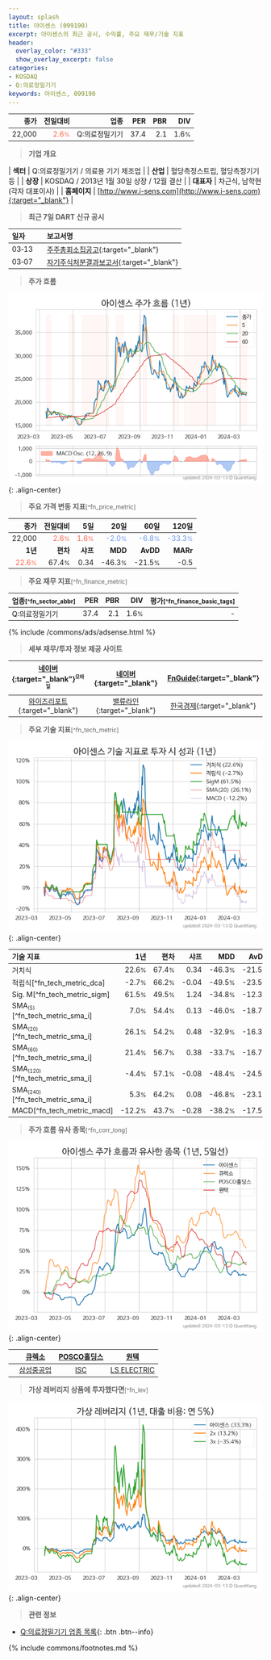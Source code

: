 ```yaml
---
layout: splash
title: 아이센스 (099190)
excerpt: 아이센스의 최근 공시, 수익률, 주요 재무/기술 지표
header:
  overlay_color: "#333"
  show_overlay_excerpt: false
categories:
- KOSDAQ
- Q:의료정밀기기
keywords: 아이센스, 099190
---
```


| **종가** | **전일대비** | **업종** | **PER** | **PBR** | **DIV** |
| -------: | -----------: | -------: | ------: | ------: | ------: |
| 22,000 | <span style="color: tomato">2.6<small>%</small></span> | Q:의료정밀기기 | 37.4 | 2.1 | 1.6<small>%</small> |

<!-- more -->


> **기업 개요**<a id="company"></a>

| <span style="white-space:nowrap;">**섹터**</span> | Q:의료정밀기기 / 의료용 기기 제조업 |
| <span style="white-space:nowrap;">**산업**</span> | 혈당측정스트립, 혈당측정기기 등 |
| <span style="white-space:nowrap;">**상장**</span> | KOSDAQ / 2013년 1월 30일 상장 / 12월 결산 |
| <span style="white-space:nowrap;">**대표자**</span> | 차근식, 남학현(각자 대표이사) |
| <span style="white-space:nowrap;">**홈페이지**</span> | [http://www.i-sens.com](http://www.i-sens.com){:target="_blank"} |


> **최근 7일 DART 신규 공시**<a id="dart"></a>

| **일자** |      | **보고서명** |
| :------- | :--- | :----------- |
| 03&#x2011;13 | | [주주총회소집공고](https://dart.fss.or.kr/dsaf001/main.do?rcpNo=20240313000350){:target="_blank"} |
| 03&#x2011;07 | | [자기주식처분결과보고서](https://dart.fss.or.kr/dsaf001/main.do?rcpNo=20240307000654){:target="_blank"} |


> **주가 흐름**<a id="price"></a>

![099190](/stock/images/099190.png){: .align-center}


> **주요 가격 변동 지표**<small>[^fn_price_metric]</small>

| **종가** | **전일대비** | **5일** | **20일** | **60일** | **120일** |
| -------: | -----------: | ------: | -------: | -------: | --------: |
| 22,000 | <span style="color: tomato">2.6<small>%</small></span> | <span style="color: tomato">1.6<small>%</small></span> | <span style="color: cornflowerblue">-2.0<small>%</small></span> | <span style="color: cornflowerblue">-6.8<small>%</small></span> | <span style="color: cornflowerblue">-33.3<small>%</small></span> |
| **1년** | **편차** | **샤프** | **MDD** | **AvDD** | **MARr** |
| <span style="color: tomato">22.6<small>%</small></span> | 67.4<small>%</small> | 0.34 | -46.3<small>%</small> | -21.5<small>%</small> | -0.5 |


> **주요 재무 지표**<small>[^fn_finance_metric]</small>

| **업종**<small>[^fn_sector_abbr]</small> | **PER** | **PBR** | **DIV** | **평가**<small>[^fn_finance_basic_tags]</small> |
| :--------------------------------------- | ------: | ------: | ------: | ----------------------------------------------: |
| Q:의료정밀기기 | 37.4 | 2.1 | 1.6<small>%</small> | - |



{% include /commons/ads/adsense.html %}

> **세부 재무/투자 정보 제공 사이트**

| [네이버](https://m.stock.naver.com/domestic/stock/099190/finance/summary){:target="_blank"}<sup><small>모바일</small></sup> | [네이버](https://finance.naver.com/item/coinfo.naver?code=099190){:target="_blank"} | [FnGuide](https://comp.fnguide.com/SVO2/ASP/SVD_Invest.asp?gicode=A099190&MenuYn=Y){:target="_blank"} |
| :---: | :---: | :---: |
| [와이즈리포트](https://comp.wisereport.co.kr/company/c1040001.aspx?cmp_cd=099190){:target="_blank"} | [밸류라인](https://www.valueline.co.kr/finance/summary/099190){:target="_blank"} | [한국경제](https://markets.hankyung.com/stock/099190/financial-summary){:target="_blank"} |


> **주요 기술 지표**<small>[^fn_tech_metric]</small>


![099190](/stock/images/099190_tech.png){: .align-center}

| **기술 지표** | **1년** | **편차** | **샤프** | **MDD** | **AvDD** |
| :------------ | ------: | -----------: | -------: | ------: | -------: |
| 거치식 | 22.6<small>%</small> | 67.4<small>%</small> | 0.34 | -46.3<small>%</small> | -21.5<small>%</small> |
| 적립식[^fn_tech_metric_dca] | -2.7<small>%</small> | 66.2<small>%</small> | -0.04 | -49.5<small>%</small> | -23.5<small>%</small> |
| Sig. M[^fn_tech_metric_sigm] | 61.5<small>%</small> | 49.5<small>%</small> | 1.24 | -34.8<small>%</small> | -12.3<small>%</small> |
| SMA<small><sub>(5)</sub></small>[^fn_tech_metric_sma_i] | 7.0<small>%</small> | 54.4<small>%</small> | 0.13 | -46.0<small>%</small> | -18.7<small>%</small> |
| SMA<small><sub>(20)</sub></small>[^fn_tech_metric_sma_i] | 26.1<small>%</small> | 54.2<small>%</small> | 0.48 | -32.9<small>%</small> | -16.3<small>%</small> |
| SMA<small><sub>(60)</sub></small>[^fn_tech_metric_sma_i] | 21.4<small>%</small> | 56.7<small>%</small> | 0.38 | -33.7<small>%</small> | -16.7<small>%</small> |
| SMA<small><sub>(120)</sub></small>[^fn_tech_metric_sma_i] | -4.4<small>%</small> | 57.1<small>%</small> | -0.08 | -48.4<small>%</small> | -24.5<small>%</small> |
| SMA<small><sub>(240)</sub></small>[^fn_tech_metric_sma_i] | 5.3<small>%</small> | 64.2<small>%</small> | 0.08 | -46.8<small>%</small> | -23.1<small>%</small> |
| MACD[^fn_tech_metric_macd] | -12.2<small>%</small> | 43.7<small>%</small> | -0.28 | -38.2<small>%</small> | -17.5<small>%</small> |


> **주가 흐름 유사 종목**<a id="corr"></a><small>[^fn_corr_long]</small>

![099190](/stock/images/099190_corr.png){: .align-center}

|       | [큐렉소](/060280/) | [POSCO홀딩스](/005490/) | [원텍](/336570/) |
| :---: | :------------------------------------: | :------------------------------------: | :------------------------------------: |
|       | [삼성중공업](/010140/) | [ISC](/095340/) | [LS ELECTRIC](/010120/) |


> **가상 레버리지 상품에 투자했다면**<a id="2x"></a><small>[^fn_lev]</small>

![099190](/stock/images/099190_2x.png){: .align-center}


> **관련 정보**

- [Q:의료정밀기기 업종 목록](/stats/sector/kosdaq_업종_의료정밀기기_종목/){: .btn .btn--info}

{% include commons/footnotes.md %}